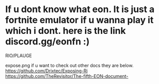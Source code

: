 # If u dont know what eon. It is just a fortnite emulator if u wanna play it which i dont. here is the link discord.gg/eonfn :)

RIO/PLAUGE


expose.png
if u want to check out other docs they are below.
https://github.com/Drixtec/Exposing-Ri
https://github.com/TheRevisitor/The-fifth-EON-document-
